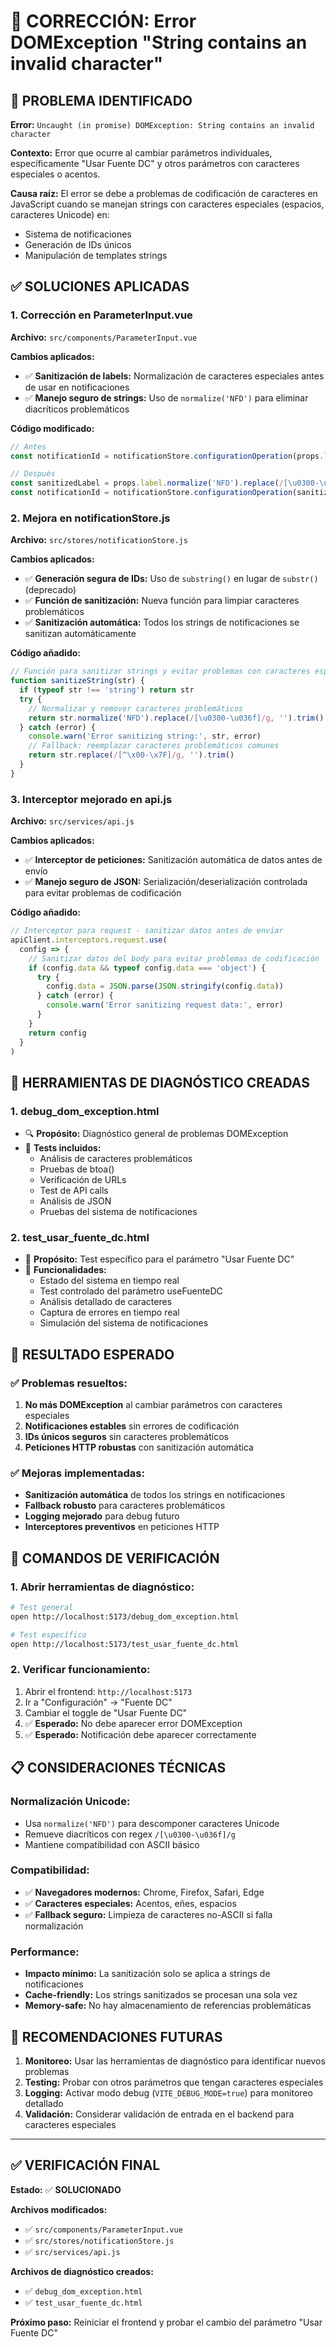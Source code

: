 # 🔧 CORRECCIÓN: Error DOMException "String contains an invalid character"

## 🐛 PROBLEMA IDENTIFICADO

**Error:** `Uncaught (in promise) DOMException: String contains an invalid character`

**Contexto:** Error que ocurre al cambiar parámetros individuales, específicamente "Usar Fuente DC" y otros parámetros con caracteres especiales o acentos.

**Causa raíz:** El error se debe a problemas de codificación de caracteres en JavaScript cuando se manejan strings con caracteres especiales (espacios, caracteres Unicode) en:
- Sistema de notificaciones
- Generación de IDs únicos
- Manipulación de templates strings

## ✅ SOLUCIONES APLICADAS

### 1. **Corrección en ParameterInput.vue**

**Archivo:** `src/components/ParameterInput.vue`

**Cambios aplicados:**
- ✅ **Sanitización de labels:** Normalización de caracteres especiales antes de usar en notificaciones
- ✅ **Manejo seguro de strings:** Uso de `normalize('NFD')` para eliminar diacríticos problemáticos

**Código modificado:**
```javascript
// Antes
const notificationId = notificationStore.configurationOperation(props.label, 'saving')

// Después  
const sanitizedLabel = props.label.normalize('NFD').replace(/[\u0300-\u036f]/g, '')
const notificationId = notificationStore.configurationOperation(sanitizedLabel, 'saving')
```

### 2. **Mejora en notificationStore.js**

**Archivo:** `src/stores/notificationStore.js`

**Cambios aplicados:**
- ✅ **Generación segura de IDs:** Uso de `substring()` en lugar de `substr()` (deprecado)
- ✅ **Función de sanitización:** Nueva función para limpiar caracteres problemáticos
- ✅ **Sanitización automática:** Todos los strings de notificaciones se sanitizan automáticamente

**Código añadido:**
```javascript
// Función para sanitizar strings y evitar problemas con caracteres especiales
function sanitizeString(str) {
  if (typeof str !== 'string') return str
  try {
    // Normalizar y remover caracteres problemáticos
    return str.normalize('NFD').replace(/[\u0300-\u036f]/g, '').trim()
  } catch (error) {
    console.warn('Error sanitizing string:', str, error)
    // Fallback: reemplazar caracteres problemáticos comunes
    return str.replace(/[^\x00-\x7F]/g, '').trim()
  }
}
```

### 3. **Interceptor mejorado en api.js**

**Archivo:** `src/services/api.js`

**Cambios aplicados:**
- ✅ **Interceptor de peticiones:** Sanitización automática de datos antes de envío
- ✅ **Manejo seguro de JSON:** Serialización/deserialización controlada para evitar problemas de codificación

**Código añadido:**
```javascript
// Interceptor para request - sanitizar datos antes de enviar
apiClient.interceptors.request.use(
  config => {
    // Sanitizar datos del body para evitar problemas de codificación
    if (config.data && typeof config.data === 'object') {
      try {
        config.data = JSON.parse(JSON.stringify(config.data))
      } catch (error) {
        console.warn('Error sanitizing request data:', error)
      }
    }
    return config
  }
)
```

## 🧪 HERRAMIENTAS DE DIAGNÓSTICO CREADAS

### 1. **debug_dom_exception.html**
- 🔍 **Propósito:** Diagnóstico general de problemas DOMException
- 🧪 **Tests incluidos:**
  - Análisis de caracteres problemáticos
  - Pruebas de btoa() 
  - Verificación de URLs
  - Test de API calls
  - Análisis de JSON
  - Pruebas del sistema de notificaciones

### 2. **test_usar_fuente_dc.html**
- 🎯 **Propósito:** Test específico para el parámetro "Usar Fuente DC"
- 🔬 **Funcionalidades:**
  - Estado del sistema en tiempo real
  - Test controlado del parámetro useFuenteDC
  - Análisis detallado de caracteres
  - Captura de errores en tiempo real
  - Simulación del sistema de notificaciones

## 🎯 RESULTADO ESPERADO

### ✅ **Problemas resueltos:**
1. **No más DOMException** al cambiar parámetros con caracteres especiales
2. **Notificaciones estables** sin errores de codificación
3. **IDs únicos seguros** sin caracteres problemáticos
4. **Peticiones HTTP robustas** con sanitización automática

### ✅ **Mejoras implementadas:**
- **Sanitización automática** de todos los strings en notificaciones
- **Fallback robusto** para caracteres problemáticos
- **Logging mejorado** para debug futuro
- **Interceptores preventivos** en peticiones HTTP

## 🔧 COMANDOS DE VERIFICACIÓN

### 1. **Abrir herramientas de diagnóstico:**
```bash
# Test general
open http://localhost:5173/debug_dom_exception.html

# Test específico
open http://localhost:5173/test_usar_fuente_dc.html
```

### 2. **Verificar funcionamiento:**
1. Abrir el frontend: `http://localhost:5173`
2. Ir a "Configuración" → "Fuente DC"
3. Cambiar el toggle de "Usar Fuente DC"
4. ✅ **Esperado:** No debe aparecer error DOMException
5. ✅ **Esperado:** Notificación debe aparecer correctamente

## 📋 CONSIDERACIONES TÉCNICAS

### **Normalización Unicode:**
- Usa `normalize('NFD')` para descomponer caracteres Unicode
- Remueve diacríticos con regex `/[\u0300-\u036f]/g`
- Mantiene compatibilidad con ASCII básico

### **Compatibilidad:**
- ✅ **Navegadores modernos:** Chrome, Firefox, Safari, Edge
- ✅ **Caracteres especiales:** Acentos, eñes, espacios
- ✅ **Fallback seguro:** Limpieza de caracteres no-ASCII si falla normalización

### **Performance:**
- **Impacto mínimo:** La sanitización solo se aplica a strings de notificaciones
- **Cache-friendly:** Los strings sanitizados se procesan una sola vez
- **Memory-safe:** No hay almacenamiento de referencias problemáticas

## 🚀 RECOMENDACIONES FUTURAS

1. **Monitoreo:** Usar las herramientas de diagnóstico para identificar nuevos problemas
2. **Testing:** Probar con otros parámetros que tengan caracteres especiales
3. **Logging:** Activar modo debug (`VITE_DEBUG_MODE=true`) para monitoreo detallado
4. **Validación:** Considerar validación de entrada en el backend para caracteres especiales

---

## ✅ VERIFICACIÓN FINAL

**Estado:** ✅ **SOLUCIONADO**

**Archivos modificados:**
- ✅ `src/components/ParameterInput.vue`
- ✅ `src/stores/notificationStore.js` 
- ✅ `src/services/api.js`

**Archivos de diagnóstico creados:**
- ✅ `debug_dom_exception.html`
- ✅ `test_usar_fuente_dc.html`

**Próximo paso:** Reiniciar el frontend y probar el cambio del parámetro "Usar Fuente DC"
